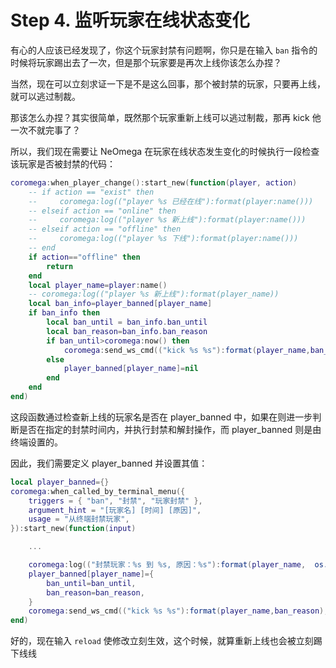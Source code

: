 # Step 4. 监听玩家在线状态变化

有心的人应该已经发现了，你这个玩家封禁有问题啊，你只是在输入 `ban` 指令的时候将玩家踢出去了一次，但是那个玩家要是再次上线你该怎么办捏？

当然，现在可以立刻求证一下是不是这么回事，那个被封禁的玩家，只要再上线，就可以逃过制裁。

那该怎么办捏？其实很简单，既然那个玩家重新上线可以逃过制裁，那再 kick 他一次不就完事了？

所以，我们现在需要让 NeOmega 在玩家在线状态发生变化的时候执行一段检查该玩家是否被封禁的代码：

```lua
coromega:when_player_change():start_new(function(player, action)
    -- if action == "exist" then
    --     coromega:log(("player %s 已经在线"):format(player:name()))
    -- elseif action == "online" then
    --     coromega:log(("player %s 新上线"):format(player:name()))
    -- elseif action == "offline" then
    --     coromega:log(("player %s 下线"):format(player:name()))
    -- end
    if action=="offline" then
        return
    end
    local player_name=player:name()
    -- coromega:log(("player %s 新上线"):format(player_name))
    local ban_info=player_banned[player_name]
    if ban_info then
        local ban_until = ban_info.ban_until
        local ban_reason=ban_info.ban_reason
        if ban_until>coromega:now() then
            coromega:send_ws_cmd(("kick %s %s"):format(player_name,ban_reason),false)
        else
            player_banned[player_name]=nil
        end
    end
end)
```

这段函数通过检查新上线的玩家名是否在 player_banned 中，如果在则进一步判断是否在指定的封禁时间内，并执行封禁和解封操作，而 player_banned 则是由终端设置的。

因此，我们需要定义 player_banned 并设置其值：

```lua
local player_banned={}
coromega:when_called_by_terminal_menu({
    triggers = { "ban", "封禁", "玩家封禁" },
    argument_hint = "[玩家名] [时间] [原因]",
    usage = "从终端封禁玩家",
}):start_new(function(input)

    ...

    coromega:log(("封禁玩家：%s 到 %s, 原因：%s"):format(player_name,  os.date("%Y-%m-%d %H:%M:%S", ban_until), ban_reason))
    player_banned[player_name]={
        ban_until=ban_until,
        ban_reason=ban_reason,
    }
    coromega:send_ws_cmd(("kick %s %s"):format(player_name,ban_reason),false)
end)
```

好的，现在输入 `reload` 使修改立刻生效，这个时候，就算重新上线也会被立刻踢下线线